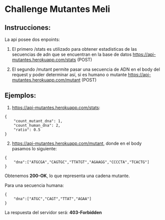 # Challenge Mutantes Meli

## Instrucciones:
La api posee dos enpoints:

1) El primero /stats es utilizado para obtener estadisticas de las secuencias de adn que se encuentran en la base de datos
  https://api-mutantes.herokuapp.com/stats (POST)
  

2) El segundo /mutant permite pasar una secuencia de ADN en el body del request y poder determinar así, si es humano o mutante
  https://api-mutantes.herokuapp.com/mutant (POST)


## Ejemplos:
1) https://api-mutantes.herokuapp.com/stats:
```
{
    "count_mutant_dna": 1,
    "count_human_dna": 2,
    "ratio": 0.5
}
```
2) https://api-mutantes.herokuapp.com/mutant, donde en el body pasamos lo siguiente: <br />
```
{
	"dna":["ATGCGA","CAGTGC","TTATGT","AGAAGG","CCCCTA","TCACTG"]
}
```
Obtenemos **200-OK**, lo que representa una cadena mutante. <br />

Para una secuencia humana: <br/>
```
{
	"dna":["ATGC","CAGT","TTAT","AGAA"]
}
```
La respuesta del servidor será: **403-Forbidden**
